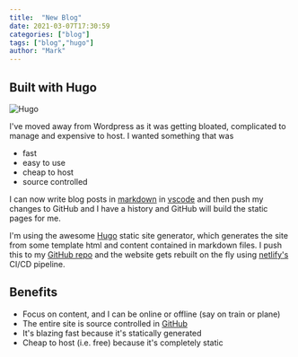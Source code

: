 ```yaml
---
title:  "New Blog"
date: 2021-03-07T17:30:59
categories: ["blog"]
tags: ["blog","hugo"]
author: "Mark"
---
```


## Built with Hugo

![Hugo](hugo-logo-wide.svg)

I've moved away from Wordpress as it was getting bloated, complicated to manage and expensive to host. I wanted something that was 

* fast
* easy to use
* cheap to host
* source controlled 

I can now write blog posts in [markdown](https://www.markdownguide.org/) in [vscode](https://code.visualstudio.com/) and then push my changes to GitHub and I have a history and GitHub will build the static pages for me.

I'm using the awesome [Hugo](https://gohugo.io/) static site generator, which generates the site from some template html and content contained in markdown files. I push this to my [GitHub repo](https://github.com/markallisongit/blog) and the website gets rebuilt on the fly using [netlify's](https://www.netlify.com/) CI/CD pipeline.

## Benefits

* Focus on content, and I can be online or offline (say on train or plane)
* The entire site is source controlled in [GitHub](https://github.com/markallisongit/blog)
* It's blazing fast because it's statically generated
* Cheap to host (i.e. free) because it's completely static
